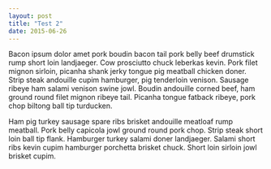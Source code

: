 ```yaml
---
layout: post
title: "Test 2"
date: 2015-06-26
---
```

Bacon ipsum dolor amet pork boudin bacon tail pork belly beef drumstick rump short loin landjaeger. Cow prosciutto chuck leberkas kevin. Pork filet mignon sirloin, picanha shank jerky tongue pig meatball chicken doner. Strip steak andouille cupim hamburger, pig tenderloin venison. Sausage ribeye ham salami venison swine jowl. Boudin andouille corned beef, ham ground round filet mignon ribeye tail. Picanha tongue fatback ribeye, pork chop biltong ball tip turducken.

Ham pig turkey sausage spare ribs brisket andouille meatloaf rump meatball. Pork belly capicola jowl ground round pork chop. Strip steak short loin ball tip flank. Hamburger turkey salami doner landjaeger. Salami short ribs kevin cupim hamburger porchetta brisket chuck. Short loin sirloin jowl brisket cupim.

